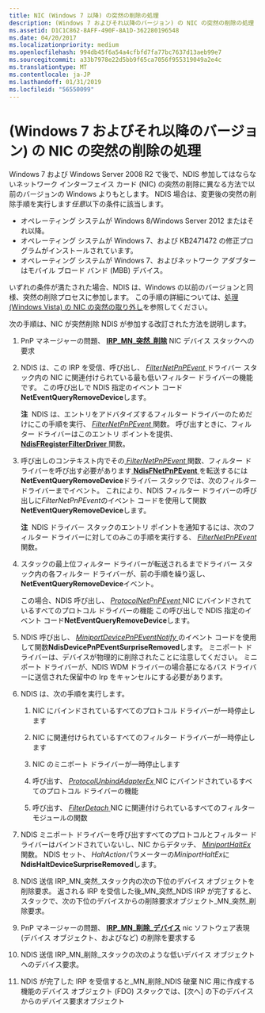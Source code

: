 ```yaml
---
title: NIC (Windows 7 以降) の突然の削除の処理
description: (Windows 7 およびそれ以降のバージョン) の NIC の突然の削除の処理
ms.assetid: D1C1C862-8AFF-490F-8A1D-362280196548
ms.date: 04/20/2017
ms.localizationpriority: medium
ms.openlocfilehash: 994db45f6a54a4cfbfd7fa77bc7637d13aeb99e7
ms.sourcegitcommit: a33b7978e22d5bb9f65ca7056f955319049a2e4c
ms.translationtype: MT
ms.contentlocale: ja-JP
ms.lasthandoff: 01/31/2019
ms.locfileid: "56550099"
---
```

# <a name="processing-the-surprise-removal-of-a-nic-windows-7-and-later-versions"></a>(Windows 7 およびそれ以降のバージョン) の NIC の突然の削除の処理





Windows 7 および Windows Server 2008 R2 で後で、NDIS 参加してはならないネットワーク インターフェイス カード (NIC) の突然の削除に異なる方法で以前のバージョンの Windows よりもとします。 NDIS 場合は、変更後の突然の削除手順を実行します*任意*以下の条件に該当します。

-   オペレーティング システムが Windows 8/Windows Server 2012 またはそれ以降。
-   オペレーティング システムが Windows 7、および KB2471472 の修正プログラムがインストールされています。
-   オペレーティング システムが Windows 7、およびネットワーク アダプターはモバイル ブロード バンド (MBB) デバイス。

いずれの条件が満たされた場合、NDIS は、Windows の以前のバージョンと同様、突然の削除プロセスに参加します。 この手順の詳細については、[処理 (Windows Vista) の NIC の突然の取り外し](processing-the-surprise-removal-of-a-nic--windows-vista-.md)を参照してください。

次の手順は、NIC が突然削除 NDIS が参加する改訂された方法を説明します。

1.  PnP マネージャーの問題、 [ **IRP\_MN\_突然\_削除**](https://msdn.microsoft.com/library/windows/hardware/ff551760) NIC デバイス スタックへの要求

2.  NDIS は、この IRP を受信、呼び出し、 [ *FilterNetPnPEvent* ](https://msdn.microsoft.com/library/windows/hardware/ff549952)ドライバー スタック内の NIC に関連付けられている最も低いフィルター ドライバーの機能です。 この呼び出しで NDIS 指定のイベント コード**NetEventQueryRemoveDevice**します。

    **注**  NDIS は、エントリをアドバタイズするフィルター ドライバーのためだけにこの手順を実行、 [ *FilterNetPnPEvent* ](https://msdn.microsoft.com/library/windows/hardware/ff549952)関数。 呼び出すときに、フィルター ドライバーはこのエントリ ポイントを提供、 [ **NdisFRegisterFilterDriver** ](https://msdn.microsoft.com/library/windows/hardware/ff562608)関数。

     

3.  呼び出しのコンテキスト内でその[ *FilterNetPnPEvent* ](https://msdn.microsoft.com/library/windows/hardware/ff549952)関数、フィルター ドライバーを呼び出す必要があります[ **NdisFNetPnPEvent** ](https://msdn.microsoft.com/library/windows/hardware/ff561828)を転送するには**NetEventQueryRemoveDevice**ドライバー スタックでは、次のフィルター ドライバーまでイベント。 これにより、NDIS フィルター ドライバーの呼び出しに*FilterNetPnPEvent*のイベント コードを使用して関数**NetEventQueryRemoveDevice**します。

    **注**  NDIS ドライバー スタックのエントリ ポイントを通知するには、次のフィルター ドライバーに対してのみこの手順を実行する、 [ *FilterNetPnPEvent* ](https://msdn.microsoft.com/library/windows/hardware/ff549952)関数。

     

4.  スタックの最上位フィルター ドライバーが転送されるまでドライバー スタック内の各フィルター ドライバーが、前の手順を繰り返し、 **NetEventQueryRemoveDevice**イベント。

    この場合、NDIS 呼び出し、 [ *ProtocolNetPnPEvent* ](https://msdn.microsoft.com/library/windows/hardware/ff570263) NIC にバインドされているすべてのプロトコル ドライバーの機能 この呼び出しで NDIS 指定のイベント コード**NetEventQueryRemoveDevice**します。

5.  NDIS 呼び出し、 [ *MiniportDevicePnPEventNotify* ](https://msdn.microsoft.com/library/windows/hardware/ff559369)のイベント コードを使用して関数**NdisDevicePnPEventSurpriseRemoved**します。 ミニポート ドライバーは、デバイスが物理的に削除されたことに注意してください。 ミニポート ドライバーが、NDIS WDM ドライバーの場合基になるバス ドライバーに送信された保留中の Irp をキャンセルにする必要があります。

6.  NDIS は、次の手順を実行します。

    1.  NIC にバインドされているすべてのプロトコル ドライバーが一時停止します

    2.  NIC に関連付けられているすべてのフィルター ドライバーが一時停止します

    3.  NIC のミニポート ドライバーが一時停止します

    4.  呼び出す、 [ *ProtocolUnbindAdapterEx* ](https://msdn.microsoft.com/library/windows/hardware/ff570278) NIC にバインドされているすべてのプロトコル ドライバーの機能

    5.  呼び出す、 [ *FilterDetach* ](https://msdn.microsoft.com/library/windows/hardware/ff549918) NIC に関連付けられているすべてのフィルター モジュールの関数

7.  NDIS ミニポート ドライバーを呼び出すすべてのプロトコルとフィルター ドライバーはバインドされていないし、NIC からデタッチ、 [ *MiniportHaltEx* ](https://msdn.microsoft.com/library/windows/hardware/ff559388)関数。 NDIS セット、 *HaltAction*パラメーターの*MiniportHaltEx*に**NdisHaltDeviceSurpriseRemoved**します。

8.  NDIS 送信 IRP\_MN\_突然\_スタック内の次の下位のデバイス オブジェクトを削除要求。 返される IRP を受信した後\_MN\_突然\_NDIS IRP が完了すると、スタックで、次の下位のデバイスからの削除要求オブジェクト\_MN\_突然\_削除要求。

9.  PnP マネージャーの問題、 [ **IRP\_MN\_削除\_デバイス**](https://msdn.microsoft.com/library/windows/hardware/ff551738) nic ソフトウェア表現 (デバイス オブジェクト、およびなど) の削除を要求する

10. NDIS 送信 IRP\_MN\_削除\_スタックの次のような低いデバイス オブジェクトへのデバイス要求。

11. NDIS が完了した IRP を受信すると\_MN\_削除\_NDIS 破棄 NIC 用に作成する機能のデバイス オブジェクト (FDO) スタックでは、[次へ] の下のデバイスからのデバイス要求オブジェクト

 

 





